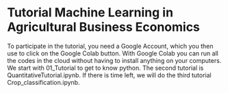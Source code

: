 # Tutorial Machine Learning in Agricultural Business Economics

To participate in the tutorial, you need a Google Account, which you then use to click on the Google Colab button. With Google Colab you can run all the codes in the cloud without having to install anything on your computers. We start with 01_Tutorial to get to know python. The second tutorial is QuantitativeTutorial.ipynb. If there is time left, we will do the third tutorial Crop_classification.ipynb.
